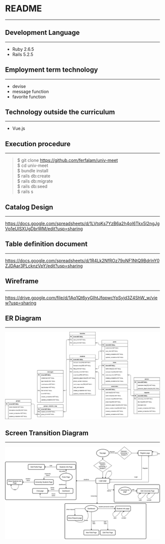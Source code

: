 # README
***

## Development Language
***
- Ruby 2.6.5
- Rails 5.2.5

## Employment term technology
***
- devise
- message function
- favorite function

## Technology outside the curriculum
***
- Vue.js

## Execution procedure
***
> $ git clone https://github.com/ferfalam/univ-meet  
> $ cd univ-meet  
> $ bundle install  
> $ rails db:create  
> $ rails db:migrate  
> $ rails db:seed  
> $ rails s  

## Catalog Design 
***
<https://docs.google.com/spreadsheets/d/1LVtqKs7YzB6a2h4oI6Tkx5l2ngJgVp1eUlSXUgDbrWM/edit?usp=sharing>

## Table definition document
***
<https://docs.google.com/spreadsheets/d/1R4Lk2NfROz79oNF1NtQ9BdrlnY0ZJDAar3PLcknzVpY/edit?usp=sharing>

## Wireframe
***
<https://drive.google.com/file/d/1Aq1Qt6yyGIhtJfqpwcYpSyjd3Z4ShW_w/view?usp=sharing>

## ER Diagram
***
![ER DIAGRAM](/er-diagram.jpg "ER Diagram")

## Screen Transition Diagram
***
![Screen Tansition diagram](/screen-transition.jpg "Screen Tansition diagram")